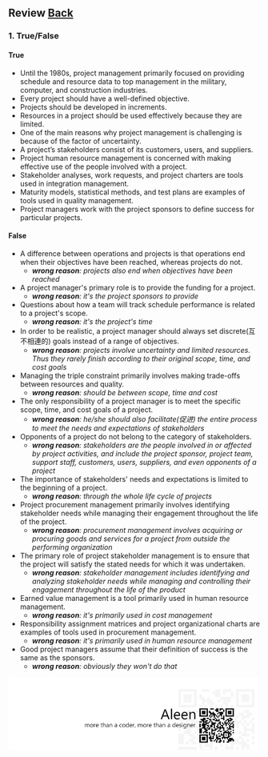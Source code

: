 ## Review	[Back](./../projectManagement.md)

### 1. True/False

#### True

- Until the 1980s, project management primarily focused on providing schedule and resource data to top management in the military, computer, and construction industries.
- Every project should have a well-defined objective.
- Projects should be developed in increments.
- Resources in a project should be used effectively because they are limited.
- One of the main reasons why project management is challenging is because of the factor of uncertainty.
- A project’s stakeholders consist of its customers, users, and suppliers.
- Project human resource management is concerned with making effective use of the people involved with a project.
- Stakeholder analyses, work requests, and project charters are tools used in integration management.
- Maturity models, statistical methods, and test plans are examples of tools used in quality management.
- Project managers work with the project sponsors to define success for particular projects.

#### False

- A difference between operations and projects is that operations end when their objectives have been reached, whereas projects do not.
    - *<strong>wrong reason</strong>: projects also end when objectives have been reached*
- A project manager's primary role is to provide the funding for a project.
    - *<strong>wrong reason</strong>: it's the project sponsors to provide*
- Questions about how a team will track schedule performance is related to a project's scope.
    - *<strong>wrong reason</strong>: it's the project's time*
- In order to be realistic, a project manager should always set discrete(互不相連的) goals instead of a range of objectives.
    - *<strong>wrong reason</strong>: projects involve uncertainty and limited resources. Thus they rarely finish according to their original scope, time, and cost goals*
- Managing the triple constraint primarily involves making trade-offs between resources and quality.
    - *<strong>wrong reason</strong>: should be between scope, time and cost*
- The only responsibility of a project manager is to meet the specific scope, time, and cost goals of a project.
    - *<strong>wrong reason</strong>: he/she should also facilitate(促进) the entire process to meet the needs and expectations of stakeholders*
- Opponents of a project do not belong to the category of stakeholders.
    - *<strong>wrong reason</strong>: stakeholders are the people involved in or affected by project activities, and include the project sponsor, project team, support staff, customers, users, suppliers, and even opponents of a project*
- The importance of stakeholders' needs and expectations is limited to the beginning of a project.
    - *<strong>wrong reason</strong>: through the whole life cycle of projects*
- Project procurement management primarily involves identifying stakeholder needs while managing their engagement throughout the life of the project.
    - *<strong>wrong reason</strong>: procurement management involves acquiring or procuring goods and services for a project from outside the performing organization*
- The primary role of project stakeholder management is to ensure that the project will satisfy the stated needs for which it was undertaken. 
    - *<strong>wrong reason</strong>: stakeholder management  includes identifying and analyzing stakeholder needs while managing and controlling their engagement throughout the life of the product*
- Earned value management is a tool primarily used in human resource management.
    - *<strong>wrong reason</strong>: it's primarily used in cost management*
- Responsibility assignment matrices and project organizational charts are examples of tools used in procurement management.
    - *<strong>wrong reason</strong>: it's primarily used in human resource management*
- Good project managers assume that their definition of success is the same as the sponsors.
    - *<strong>wrong reason</strong>: obviously they won't do that*    


<a href="http://aleen42.github.io/" target="_blank" ><img src="./../../pic/tail.gif"></a>
